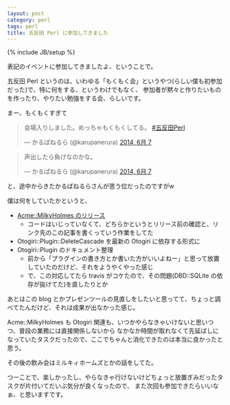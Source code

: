 ```yaml
---
layout: post
category: perl
tags: perl
title: 五反田 Perl に参加してきました
---
```

{% include JB/setup %}

表記のイベントに参加してきましたよ、ということで。

五反田 Perl というのは、いわゆる「もくもく会」というやつ(らしい僕も初参加だった)で、特に何をする、というわけでもなく、
参加者が黙々と作りたいものを作ったり、やりたい勉強をする会、らしいです。

まー、もくもくすぎて

<blockquote class="twitter-tweet" lang="ja"><p>会場入りしました。めっちゃもくもくしてる。 <a href="https://twitter.com/search?q=%23%E4%BA%94%E5%8F%8D%E7%94%B0Perl&amp;src=hash">#五反田Perl</a></p>&mdash; かるぱねるら (@karupanerura) <a href="https://twitter.com/karupanerura/statuses/475145989276172288">2014, 6月 7</a></blockquote>
<script async src="//platform.twitter.com/widgets.js" charset="utf-8"></script>

<blockquote class="twitter-tweet" lang="ja"><p>声出したら負けなのかな。</p>&mdash; かるぱねるら (@karupanerura) <a href="https://twitter.com/karupanerura/statuses/475146167701868544">2014, 6月 7</a></blockquote>
<script async src="//platform.twitter.com/widgets.js" charset="utf-8"></script>

と、途中からきたかるぱねるらさんが思う位だったのですがw

僕は何をしていたかというと、

+ [Acme::MilkyHolmes のリリース](http://tsucchi.github.io/perl/2014/06/07/acme-milkyholmes-released/)
    + コードはいじっていなくて、どちらかというとリリース前の確認と、リンク先のこの記事を書くっていう作業をしてた
+ Otogiri::Plugin::DeleteCascade を最新の Otogiri に依存する形式に
+ Otogiri::Plugin のドキュメント整理
    + 前から「プラグインの書き方とか書いた方がいいよねー」と思って放置していたのだけど、それをようやくやった感じ
	+ で、この対応してたら travis がコケたので、その問題(DBD::SQLite の依存が抜けてた)を直したりとか

あとはこの blog とかプレゼンツールの見直しをしたいと思ってて、ちょっと調べてたんだけど、それは成果が出なかった感じ。

Acme::MilkyHolmes も Otogiri 関連も、いつかやらなきゃいけないと思いつつ、普段の業務には直接関係しないから
なかなか時間が取れなくて先延ばしになっていたタスクだったので、ここでちゃんと消化できたのは本当に良かったと思う。

その後の飲み会はミルキィホームズとかの話をしてた。

つーことで、楽しかったし、やらなきゃ行けないけどちょっと放置ぎみだったタスクが片付いてだいぶ気分が良くなったので、
また次回も参加できたらいいなぁ、と思いますです。
